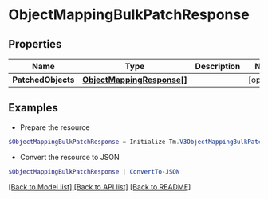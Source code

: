 # ObjectMappingBulkPatchResponse
## Properties

Name | Type | Description | Notes
------------ | ------------- | ------------- | -------------
**PatchedObjects** | [**ObjectMappingResponse[]**](ObjectMappingResponse.md) |  | [optional] 

## Examples

- Prepare the resource
```powershell
$ObjectMappingBulkPatchResponse = Initialize-Tm.V3ObjectMappingBulkPatchResponse  -PatchedObjects null
```

- Convert the resource to JSON
```powershell
$ObjectMappingBulkPatchResponse | ConvertTo-JSON
```

[[Back to Model list]](../README.md#documentation-for-models) [[Back to API list]](../README.md#documentation-for-api-endpoints) [[Back to README]](../README.md)

